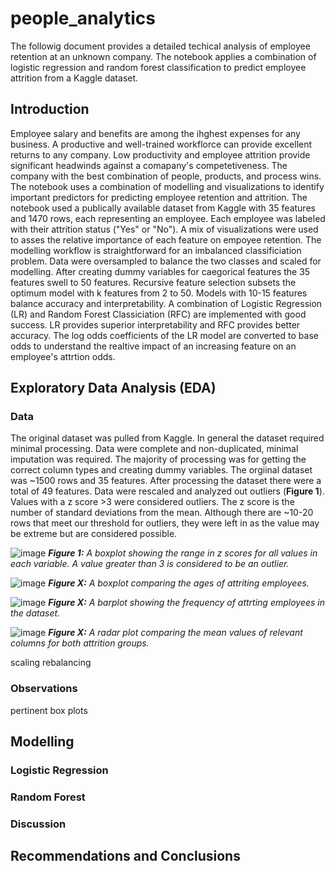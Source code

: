 # people_analytics
The followig document provides a detailed techical analysis of employee retention at an unknown company.  The notebook applies a combination of logistic regression and random forest classification to predict employee attrition from a Kaggle dataset.

## Introduction
Employee salary and benefits are among the ihghest expenses for any business. A productive and well-trained workflorce can provide excellent returns to any company.  Low productivity and employee attrition provide significant headwinds against a comapany's competetiveness.  The company with the best combination of people, products, and process wins.  
The notebook uses a combination of modelling and visualizations to identify important predictors for predicting employee retention and attrition.
The notebook used a publically available dataset from Kaggle with 35 features and 1470 rows, each representing an employee.  Each employee was labeled with their attrition status ("Yes" or "No").  A mix of visualizations were used to asses the relative importance of each feature on empoyee retention.
The modelling workflow is straightforward for an imbalanced classificiation problem.  Data were oversampled to balance the two classes and scaled for modelling.
After creating dummy variables for caegorical features the 35 features swell to 50 features.  Recursive feature selection subsets the optimum model with k features from 2 to 50.  Models with 10-15 features balance accuracy and interpretability. A combination of Logistic Regression (LR) and Random Forest Classiciation (RFC) are implemented with good success. LR  provides superior interpretability and RFC provides better accuracy.  The log odds coefficients of the LR model are converted to base odds to understand the realtive impact of an increasing feature on an employee's attrtion odds.

## Exploratory Data Analysis (EDA)
 ### Data
 The original dataset was pulled from Kaggle. In general the dataset required minimal processing.  Data were complete and non-duplicated, minimal imputation was required. The majority of processing was for getting the correct column types and creating dummy variables.  The orgiinal dataset was ~1500 rows and 35 features. After processing the dataset there were a total of 49 features.  Data were rescaled and analyzed out outliers (**Figure 1**).  Values with a z score >3 were considered outliers. The z score is the number of standard deviations from the mean. Although there are ~10-20 rows that meet our threshold for outliers, they were left in as the value may be extreme but are considered possible.
 
 ![image](https://user-images.githubusercontent.com/30851535/185760725-e75b863d-2764-4e9a-ac1d-23ef1406c296.png)
_**Figure 1:** A boxplot showing the range in z scores for all values in each variable. A value greater than 3 is considered to be an outlier._
 
 
 ![image](https://user-images.githubusercontent.com/30851535/185760948-c6ccb211-6e47-4974-b2b0-3bc83c45b7ef.png)
_**Figure X:** A boxplot comparing the ages of attriting employees._


 ![image](https://user-images.githubusercontent.com/30851535/185760995-6ee08440-f27b-4e6e-83ce-2cda2cc7af4a.png)
_**Figure X:** A barplot showing the frequency of attrting employees in the dataset._

 
 ![image](https://user-images.githubusercontent.com/30851535/185761072-8a839acd-dc14-431e-9c64-2ff82ae4d79d.png)
_**Figure X:** A radar plot comparing the mean values of relevant columns for both attrition groups._

 
  scaling
  rebalancing
 ### Observations
 pertinent box plots
## Modelling
### Logistic Regression
### Random Forest
### Discussion
## Recommendations and Conclusions
